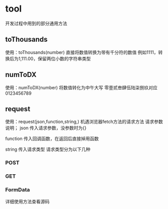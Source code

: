 # tool
开发过程中用到的部分通用方法

## toThousands
使用：toThousands(number)
直接将数值转换为带有千分符的数值
例如1111，转换后为1,111.00，保留两位小数的字符串类型

## numToDX
使用：numToDX(number)
将数值转化为中午大写
零壹贰叁肆伍陆柒捌玖对应0123456789

## request
使用：request(json,function,string,)
机遇浏览器fetch方法的请求方法
请求参数说明；
json	传入请求参数，没参数时为{}

function	传入回调函数，在返回后直接掉用函数

string	传入请求类型
请求类型分为以下几种
### POST
### GET
### FormData
详细使用方法查看源码
